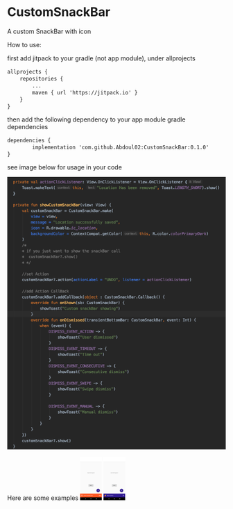 # CustomSnackBar
A custom SnackBar with icon

How to use:

first add jitpack to your gradle (not app module), under allprojects

	allprojects {
		repositories {
			...
			maven { url 'https://jitpack.io' }
		}
	}

then add the following dependency to your app module gradle dependencies

	dependencies {
	        implementation 'com.github.Abdoul02:CustomSnackBar:0.1.0'
	}

see image below for usage in your code

![](images/how_to.png)

Here are some examples
<img src ="images/fingerprint.png" height= "100"/>
<img src ="images/mango.png" height= "100"/>
